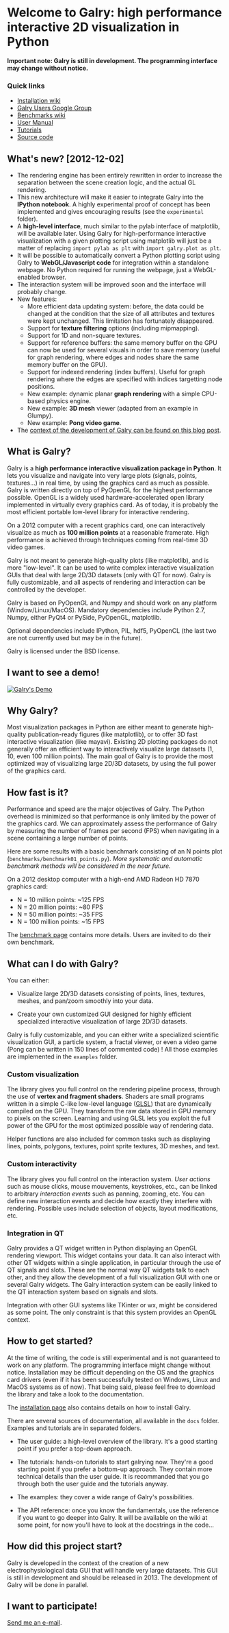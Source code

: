 Welcome to Galry: high performance interactive 2D visualization in Python
=========================================================================

**Important note: Galry is still in development. The programming interface
may change without notice.**

### Quick links

  * [Installation wiki](https://github.com/rossant/galry/wiki/Installation)
  * [Galry Users Google Group](https://groups.google.com/forum/?fromgroups#!forum/galry-users)
  * [Benchmarks wiki](https://github.com/rossant/galry/wiki/Benchmarks)
  * [User Manual](https://github.com/rossant/galry/blob/master/docs/manual.md)
  * [Tutorials](https://github.com/rossant/galry/tree/master/tutorials)
  * [Source code](https://github.com/rossant/galry)
  
  
What's new? [2012-12-02]
------------------------

  * The rendering engine has been entirely rewritten in order to increase
    the separation between the scene creation logic, and the actual GL 
    rendering.
  * This new architecture will make it easier to integrate Galry into the
    **IPython notebook**. A highly experimental proof of concept has been
    implemented and gives encouraging results (see the `experimental` folder).
  * A **high-level interface**, much similar to the pylab interface of
    matplotlib,
    will be available later. Using Galry for high-performance interactive 
    visualization with a given plotting script using matplotlib will just be
    a matter of replacing `import pylab as plt` with
    `import galry.plot as plt`.
  * It will be possible to automatically convert a Python plotting
    script using Galry to **WebGL/Javascript code** for integration within a
    standalone webpage. No Python required for running the webpage, just
    a WebGL-enabled browser.
  * The interaction system will be improved soon and the interface will
    probably change.
  * New features:
      * More efficient data updating system: before, the data could be changed
        at the condition that the size of all attributes and textures were kept
        unchanged. This limitation has fortunately disappeared.
      * Support for **texture filtering** options (including mipmapping).
      * Support for 1D and non-square textures.
      * Support for reference buffers: the same memory buffer on the GPU
        can now be used for several visuals in order to save memory
        (useful for graph rendering, where edges and nodes share the same
        memory buffer on the GPU).
      * Support for indexed rendering (index buffers). Useful for graph
        rendering where the edges are specified with indices targetting
        node positions.
      * New example: dynamic planar **graph rendering** with a simple CPU-based
        physics engine.
      * New example: **3D mesh** viewer (adapted from an example in Glumpy).
      * New example: **Pong video game**.
  * The 
    [context of the development of Galry can be found on this blog post](http://cyrille.rossant.net/galrys-story-or-the-quest-of-multi-million-plots/).


What is Galry?
--------------

Galry is a **high performance interactive visualization package in 
Python**. It lets you visualize and navigate into very large plots (signals,
points, textures...) in real time, by using the graphics card as much as
possible. Galry is written directly on top of PyOpenGL for the highest
performance possible.
OpenGL is a widely used hardware-accelerated open library implemented in
virtually every graphics card. As of today, it is probably the most efficient
portable low-level library for interactive rendering.

On a 2012 computer with a recent graphics card, one can interactively
visualize as much as **100 million points** at a reasonable framerate.
High performance is achieved through techniques coming from real-time 3D 
video games.

Galry is not meant to generate high-quality plots (like matplotlib), and is
more "low-level". It can be used to write complex interactive visualization
GUIs that deal with large 2D/3D datasets (only with QT for now). Galry is
fully customizable, and all aspects of rendering and interaction can be 
controlled by the developer.

Galry is based on PyOpenGL and Numpy and should work on any platform
(Window/Linux/MacOS).
Mandatory dependencies include Python 2.7, Numpy, either PyQt4 or PySide,
PyOpenGL, matplotlib.

Optional dependencies include IPython, PIL, hdf5, PyOpenCL (the last two are
not currently used but may be in the future).

Galry is licensed under the BSD license.


I want to see a demo!
---------------------

[![Galry's Demo](https://raw.github.com/rossant/galry/master/images/youtube.png)](http://www.youtube.com/watch?v=jYNJJ4O3pXo)


Why Galry?
----------

Most visualization packages in Python are either meant to generate high-quality
publication-ready figures (like matplotlib), or to offer 3D fast interactive 
visualization (like mayavi).
Existing 2D plotting packages do not generally offer an efficient way to 
interactively visualize large datasets (1, 10, even 100 million points). 
The main goal of Galry is to provide the most optimized way of visualizing
large 2D/3D datasets, by using the full power of the graphics card.


How fast is it?
---------------

Performance and speed are the major objectives of Galry. The Python overhead
is minimized so that performance is only limited by the power of the
graphics card. We can approximately assess the performance of Galry by
measuring the number of frames per second (FPS) when navigating in a scene
containing a large number of points.

Here are some results with a basic benchmark consisting of an N points plot
(`benchmarks/benchmark01_points.py`). 
*More systematic and automatic benchmark methods will be considered in the 
near future.*

On a 2012 desktop computer with a high-end AMD Radeon HD 7870 graphics card:

  * N = 10 million points: ~125 FPS
  * N = 20 million points: ~80 FPS
  * N = 50 million points: ~35 FPS
  * N = 100 million points: ~15 FPS

The [benchmark page](https://github.com/rossant/galry/wiki/Benchmarks) contains 
more details. Users are invited to do their own benchmark.


What can I do with Galry?
-------------------------

You can either:

  * Visualize large 2D/3D datasets consisting of points, lines, textures,
    meshes, and pan/zoom smoothly into your data.
    
  * Create your own customized GUI designed for highly efficient specialized
    interactive visualization of large 2D/3D datasets.
    
Galry is fully customizable, and you can either write a specialized scientific
visualization GUI, a particle system, a fractal viewer, or even a video
game (Pong can be written in 150 lines of commented code) !
All those examples are implemented in the `examples` folder.

### Custom visualization

The library gives you full control on the rendering pipeline process, through
the use of **vertex and fragment shaders**. Shaders are small programs written
in a simple C-like low-level language
([GLSL](http://en.wikipedia.org/wiki/GLSL)) 
that are dynamically compiled on the GPU.
They transform the raw data stored in GPU memory to pixels on the screen.
Learning and using GLSL lets you exploit the full power of the GPU for
the most optimized possible way of rendering data.

Helper functions are also included for common tasks such as displaying
lines, points, polygons, textures, point sprite textures, 3D meshes, and text.

### Custom interactivity

The library gives you full control on the interaction system.
*User actions* such as mouse clicks, mouse mouvements, keystrokes, etc., 
can be linked to arbitrary *interaction events* such as panning, zooming, etc.
You can define new interaction events and decide how exactly they interfere
with rendering. Possible uses include selection of objects, layout
modifications, etc.

### Integration in QT

Galry provides a QT widget written in Python displaying an OpenGL rendering
viewport. This widget contains your data. It can also interact with other
QT widgets within a single application, in particular through the use of 
QT signals and slots. These are the normal way QT widgets talk to each other,
and they allow the development of a full visualization GUI with one or
several Galry widgets. The Galry interaction system can be easily linked
to the QT interaction system based on signals and slots.

Integration with other GUI systems like TKinter or wx, might be considered
as some point. The only constraint is that this system provides an OpenGL
context.


How to get started?
-------------------

At the time of writing, the code is still experimental and is not
guaranteed to work on any platform. The programming interface might change
without notice. Installation may be
difficult depending on the OS and the graphics card drivers (even if it has
been successfully tested on Windows, Linux and MacOS systems as of now).
That being said, please feel
free to download the library and take a look to the documentation.

The [installation page](https://github.com/rossant/galry/wiki/Installation)
also contains details on how to install Galry. 

There are several sources of documentation, all available in the `docs` folder.
Examples and tutorials are in separated folders.

  * The user guide: a high-level overview of the library. It's a good starting 
    point if you prefer a top-down approach.
    
  * The tutorials: hands-on tutorials to start galrying now. They're a good
    starting point if you prefer a bottom-up approach. They contain more 
    technical details than the user guide. It is recommanded that you go
    through both the user guide and the tutorials anyway.

  * The examples: they cover a wide range of Galry's possibilities.
    
  * The API reference: once you know the fundamentals, use the reference
    if you want to go deeper into Galry. It will be available on the wiki at
    some point, for now you'll have to look at the docstrings in the code...
    
    
How did this project start?
---------------------------

Galry is developed in the context of the creation of
a new electrophysiological data GUI that will handle very large datasets.
This GUI is still in development and should be released in 2013.
The development of Galry will be done in parallel.


I want to participate!
----------------------

[Send me an e-mail](http://cyrille.rossant.net).


